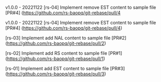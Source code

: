 v1.0.0 - 20221122
[rs-04] Implement remove EST content to sample file
[PR#4] (https://github.com/rs-baopq/git-rebase/pull/4

v1.0.0 - 20221122
[rs-04] Implement remove EST content to sample file
[PR#4] (https://github.com/rs-baopq/git-rebase/pull/4)

[rs-03] Implement add NAL content to sample file
[PR#2] (https://github.com/rs-baopq/git-rebase/pull/2)

[rs-02] Implement add RS content to sample file
[PR#1] (https://github.com/rs-baopq/git-rebase/pull/1)

[rs-01] Implement add EST content to sample file
[PR#3] (https://github.com/rs-baopq/git-rebase/pull/3)